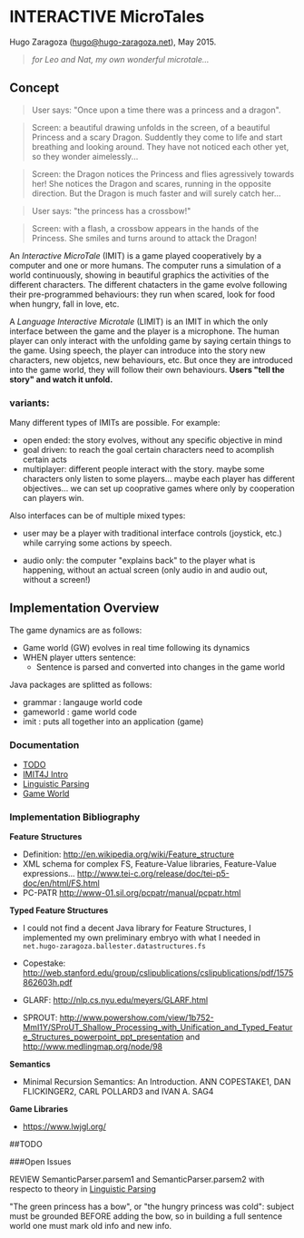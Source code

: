 # INTERACTIVE MicroTales

Hugo Zaragoza (hugo@hugo-zaragoza.net), May 2015.

>*for Leo and Nat, my own wonderful microtale...*

## Concept ##

>User says: "Once upon a time there was a princess and a dragon". 

>Screen: a beautiful drawing unfolds in the screen, of a beautiful Princess and a scary Dragon. Suddently they come to life and start breathing and looking around. They have not noticed each other yet, so they wonder aimelessly...

>Screen: the Dragon notices the Princess and flies agressively towards her! She notices the Dragon and scares, running in the opposite direction. But the Dragon is much faster and will surely catch her...

>User says: "the princess has a crossbow!"

>Screen: with a flash, a crossbow appears in the hands of the Princess. She smiles and turns around to attack the Dragon! 

An *Interactive MicroTale* (IMIT) is a game played cooperatively by a computer and one or more humans. The computer runs a simulation of a world continuously, showing in beautiful graphics the activities of the different characters. The different chatacters in the game evolve following their pre-programmed behaviours: they run when scared, look for food when hungry, fall in love, etc.

A *Language Interactive Microtale* (LIMIT) is an IMIT in which the only interface between the game and the player is a microphone. The human player can only interact with the unfolding game by saying certain things to the game. Using speech, the player can introduce into the story new characters, new objetcs, new behaviours, etc. But once they are introduced into the game world, they will follow their own behaviours. **Users "tell the story" and watch it unfold.**

### variants:

Many different types of IMITs are possible. For example:

* open ended: the story evolves, without any specific objective in mind
* goal driven: to reach the goal certain characters need to acomplish certain acts
* multiplayer: different people interact with the story. maybe some characters only listen to some players... maybe each player has different objectives... we can set up cooprative games where only by cooperation can players win.

Also interfaces can be of multiple mixed types:

* user may be a player with traditional interface controls (joystick, etc.) while carrying some actions by speech.

* audio only: the computer "explains back" to the player what is happening, without an actual screen (only audio in and audio out, without a screen!)


## Implementation Overview

The game dynamics are as follows:

  * Game world (GW) evolves in real time following its dynamics
  * WHEN player utters sentence:
    * Sentence is parsed and converted into changes in the game world

Java packages are splitted as follows:

  * grammar : langauge world code
  * gameworld : game world code
  * imit : puts all together into an application (game)

### Documentation

* [TODO](todo.md)
* [IMIT4J Intro](imit4j.md)
* [Linguistic Parsing](lingParsing.md)
* [Game World](gameWorld.md)



### Implementation Bibliography

**Feature Structures**

  * Definition: <http://en.wikipedia.org/wiki/Feature_structure>
  * XML schema for complex FS, Feature-Value libraries, Feature-Value expressions...  <http://www.tei-c.org/release/doc/tei-p5-doc/en/html/FS.html>
  * PC-PATR <http://www-01.sil.org/pcpatr/manual/pcpatr.html>


**Typed Feature Structures**

  * I could not find a decent Java library for Feature Structures, I implemented my own preliminary embryo with what I needed in  `net.hugo-zaragoza.ballester.datastructures.fs`

* Copestake: <http://web.stanford.edu/group/cslipublications/cslipublications/pdf/1575862603h.pdf>
* GLARF: <http://nlp.cs.nyu.edu/meyers/GLARF.html>
* SPROUT: <http://www.powershow.com/view/1b752-MmI1Y/SProUT_Shallow_Processing_with_Unification_and_Typed_Feature_Structures_powerpoint_ppt_presentation> and <http://www.medlingmap.org/node/98>

**Semantics**

  * Minimal Recursion Semantics: An Introduction. ANN COPESTAKE1, DAN FLICKINGER2, CARL POLLARD3 and IVAN A. SAG4

**Game Libraries**

  * https://www.lwjgl.org/

##TODO

###Open Issues

REVIEW SemanticParser.parsem1 and SemanticParser.parsem2 with respecto to theory in [Linguistic Parsing](lingParsing.md)


"The green princess has a bow", or "the hungry princess was cold": subject must be grounded BEFORE adding the bow, so in building a full sentence world one must mark old info and new info.

